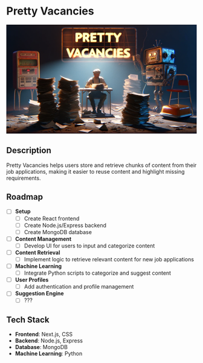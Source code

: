 # Pretty Vacancies

![Banner Image](img/banner.webp)

## Description

Pretty Vacancies helps users store and retrieve chunks of content from their job applications, making it easier to reuse content and highlight missing requirements.

## Roadmap

- [ ] **Setup**
  - [ ] Create React frontend
  - [ ] Create Node.js/Express backend
  - [ ] Create MongoDB database
- [ ] **Content Management**
  - [ ] Develop UI for users to input and categorize content
- [ ] **Content Retrieval**
  - [ ] Implement logic to retrieve relevant content for new job applications
- [ ] **Machine Learning**
  - [ ] Integrate Python scripts to categorize and suggest content
- [ ] **User Profiles**
  - [ ] Add authentication and profile management
- [ ] **Suggestion Engine**
  - [ ] ???

## Tech Stack

<!-- ![Tech Stack](https://github.com/JasonWarrenUK/JasonWarrenUK/raw/main/icons.png) -->

- **Frontend**: Next.js, CSS
- **Backend**: Node.js, Express
- **Database**: MongoDB
- **Machine Learning**: Python
